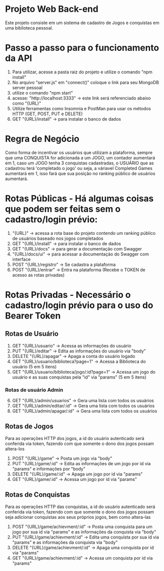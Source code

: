 # Projeto Web Back-end

Este projeto consiste em um sistema de cadastro de Jogos e conquistas em uma biblioteca pessoal.

# Passo a passo para o funcionamento da API

1. Para utilizar, acesse a pasta raiz do projeto e utilize o comando "npm install"
2. No arquivo "server.js" em "connect()" coloque o link para seu MongoDB server pessoal
3. utilize o comando "npm start"
4. acesse: "http://localhost:3333" -> este link será referenciado abaixo como "{URL}"
5. Utilize ferramentas como Insomnia e PostMan para usar os métodos HTTP (GET, POST, PUT e DELETE)
6. GET "{URL}/install" -> para instalar o banco de dados

# Regra de Negócio

Como forma de incentivar os usuários que utilizam a plataforma, sempre que uma CONQUISTA for adicionada
a um JOGO, um contador aumentará em 1, caso um JOGO tenha 3 conquistas cadastradas, o USUÁRIO que as
cadastrou terá 'completado o jogo' ou seja, a váriavel Completed Games aumentará em 1, isso fará que
sua posição no ranking público de usuários aumentará.

# Rotas Públicas - Há algumas coisas que podem ser feitas sem o cadastro/login prévio:
1. "{URL}" -> acessa a rota base do projeto contendo um ranking público de usuários baseado nos jogos completados
2. GET "{URL}/install" -> para instalar o banco de dados
3. GET "{URL}/docs" -> para gerar a documentação com Swagger
4. "{URL}/docs/ui" -> para acessar a documentação do Swagger com interface
5. POST "{URL}/registro" -> Se cadastra a plataforma
6. POST "{URL}/entrar" -> Entra na plataforma (Recebe o TOKEN de acesso as rotas privadas)

# Rotas Privadas - Necessário o cadastro/login prévio para o uso do Bearer Token

## Rotas de Usuário
1. GET "{URL}/usuario" -> Acessa as informações do usuário
2. PUT "{URL}/editar" -> Edita as informações do usuário via "body"
3. DELETE "{URL}/apagar" -> Apaga a conta do usuário logado
4. GET "{URL}/usuario/biblioteca?page=1" -> Acessa a Biblioteca do usuário (5 em 5 itens)
5. GET "{URL}/usuario/biblioteca/jogo/:id?page=1" -> Acessa um jogo do usuário e as suas conquistas pela "id" via "params" (5 em 5 itens)

### Rotas de usuário Admin

6. GET "{URL}/admin/usuarios" -> Gera uma lista com todos os usuários
7. GET "{URL}/admin/editar/:id" -> Gera uma lista com todos os usuários
8. GET "{URL}/admin/apagar/:id" -> Gera uma lista com todos os usuários

## Rotas de Jogos

Para as operações HTTP dos jogos, a id do usuário autenticado será conferida via token, fazendo com que somente o dono dos jogos possam altera-los

1. POST "{URL}/game" -> Posta um jogo via "body"
2. PUT "{URL}/game/:id" -> Edita as informações de um jogo por id via "params" e informações por "body"
3. DELETE "{URL}/game/:id" -> Apaga um jogo por id via "params"
4. GET "{URL}/game/:id" -> Acessa um jogo por id via "params"

## Rotas de Conquistas

Para as operações HTTP das conquistas, a id do usuário autenticado será conferida via token, fazendo com que somente o dono dos jogos possam seja adicionar conquistas aos seus próprios jogos, bem como altera-las

1. POST "{URL}/game/achievment/:id" -> Posta uma conquista para um jogo por sua id via "params" e as informações da conquista via "body"
2. PUT "{URL}/game/achievment/:id" -> Edita uma conquista por sua id via "params" e as informações da conquista via "body"
3. DELETE "{URL}/game/achievment/:id" -> Apaga uma conquista por id via "params"
4. GET "{URL}/game/achievment/:id" -> Acessa um conquista por id via "params"
